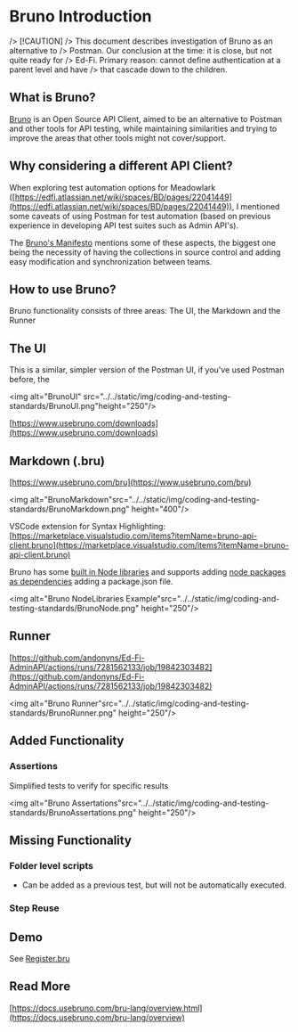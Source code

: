 # Bruno Introduction

/> [!CAUTION] /> This document describes investigation of Bruno as an
alternative to /> Postman. Our conclusion at the time: it is close, but not
quite ready for /> Ed-Fi. Primary reason: cannot define authentication at a
parent level and have /> that cascade down to the children.

## What is Bruno?

[Bruno](https://www.usebruno.com/) is an Open Source API Client, aimed to be an
alternative to Postman and other tools for API testing, while maintaining
similarities and trying to improve the areas that other tools might not
cover/support.

## Why considering a different API Client?

When exploring test automation options for Meadowlark
([https://edfi.atlassian.net/wiki/spaces/BD/pages/22041449](https://edfi.atlassian.net/wiki/spaces/BD/pages/22041449)),
I mentioned some caveats of using Postman for test automation (based on previous
experience in developing API test suites such as Admin API's).

The [Bruno's Manifesto](https://www.usebruno.com/manifesto) mentions some of
these aspects, the biggest one being the necessity of having the collections in
source control and adding easy modification and synchronization between teams.

## How to use Bruno?

Bruno functionality consists of three areas: The UI, the Markdown and the Runner

## The UI

This is a similar, simpler version of the Postman UI, if you've used Postman
before, the

<img alt="BrunoUI"
src="../../static/img/coding-and-testing-standards/BrunoUI.png"height="250"/>

[https://www.usebruno.com/downloads](https://www.usebruno.com/downloads)

## Markdown (.bru)

[https://www.usebruno.com/bru](https://www.usebruno.com/bru)

<img
alt="BrunoMarkdown"src="../../static/img/coding-and-testing-standards/BrunoMarkdown.png"
height="400"/>

VSCode extension for Syntax Highlighting:
[https://marketplace.visualstudio.com/items?itemName=bruno-api-client.bruno](https://marketplace.visualstudio.com/items?itemName=bruno-api-client.bruno)

Bruno has some [built in Node
libraries](https://docs.usebruno.com/scripting/inbuilt-libraries.html) and
supports adding [node packages as
dependencies](https://docs.usebruno.com/scripting/external-libraries.html)
adding a package.json file.

<img alt="Bruno NodeLibraries
Example"src="../../static/img/coding-and-testing-standards/BrunoNode.png"
height="250"/>

## Runner

[https://github.com/andonyns/Ed-Fi-AdminAPI/actions/runs/7281562133/job/19842303482](https://github.com/andonyns/Ed-Fi-AdminAPI/actions/runs/7281562133/job/19842303482)

<img alt="Bruno
Runner"src="../../static/img/coding-and-testing-standards/BrunoRunner.png"
height="250"/>

## Added Functionality

### Assertions

Simplified tests to verify for specific results

<img alt="Bruno
Assertations"src="../../static/img/coding-and-testing-standards/BrunoAssertations.png"
height="250"/>

## Missing Functionality

### Folder level scripts

- Can be added as a previous test, but will not be automatically executed.

### Step Reuse

## Demo

See
[Register.bru](https://github.com/Ed-Fi-Alliance-OSS/Ed-Fi-AdminAPI/blob/14ffada70028375fdd22d1e368992e38e208102f/Application/EdFi.Ods.AdminApi/E2E-Tests/bruno/Admin-API-E2E/User-Management/Register.bru)

## Read More

[https://docs.usebruno.com/bru-lang/overview.html](https://docs.usebruno.com/bru-lang/overview)
